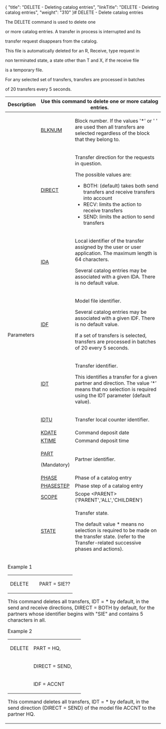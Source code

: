 {
    "title": "DELETE - Deleting catalog entries",
    "linkTitle": "DELETE - Deleting catalog entries",
    "weight": "310"
}# <span id="kanchor3"></span><span id="Title"></span>DELETE - Delete catalog entries

The DELETE command is used to <span id="delete_command"></span>delete one
or more catalog entries. A transfer in process is interrupted and its
transfer request disappears from the catalog.

This file is automatically deleted for an R, Receive, type request in
non terminated state, a state other than T and X, if the receive file
is a temporary file.

For any selected set of transfers, transfers are processed in batches
of 20 transfers every 5 seconds.

<table cellspacing="0">
   <col/>
   <col/>
   <col/>
   <thead>
      <tr>
         <th>Description</th>
<th colspan="2">Use this command to delete one or more catalog entries.</th>
      </tr>
   </thead>
   <tbody>
      <tr>
         <td colspan="1" rowspan="13">
            <p>Parameters</p>
         </td>
         <td>
            <p><a href="../../../c_intro_userinterfaces/command_summary/parameter_intro/blknum">BLKNUM</a> </p>
         </td>
         <td>
            <p>Block number. If the values '*' or ' ' are used then all 
 transfers are selected regardless of the block that they belong to.</p>
         </td>
      </tr>
      <tr>
         <td colspan="1" rowspan="1">
            <p><a href="../../../c_intro_userinterfaces/command_summary/parameter_intro/direct">DIRECT</a> </p>
         </td>
         <td colspan="1" rowspan="1">
            <p>Transfer direction for the requests in question.</p>
            <p>The possible values are:</p>
            <ul>
               <li>BOTH: 
 (default) takes both send transfers and receive transfers into account               </li>
               <li>RECV: 
 limits the action to receive transfers               </li>
               <li>SEND: 
 limits the action to send transfers               </li>
            </ul>
         </td>
      </tr>
      <tr>
         <td colspan="1" rowspan="1">
            <p><a href="../../../c_intro_userinterfaces/command_summary/parameter_intro/ida">IDA</a> </p>
         </td>
         <td colspan="1" rowspan="1">
            <p>Local identifier of the transfer assigned by the user or 
 user application. The maximum length is 64 characters.</p>
            <p>Several catalog entries may be associated with a given 
 IDA. There is no default value.</p>
         </td>
      </tr>
      <tr>
         <td colspan="1" rowspan="1">
            <p><a href="../../../c_intro_userinterfaces/command_summary/parameter_intro/idf">IDF</a> </p>
         </td>
         <td colspan="1" rowspan="1">
            <p>Model file identifier.</p>
            <p>Several catalog entries may be associated with a given 
 IDF. There is no default value.</p>
            <p>If a set of transfers is selected, transfers are processed 
 in batches of 20 every 5 seconds.</p>
         </td>
      </tr>
      <tr>
         <td colspan="1" rowspan="1">
            <p><a href="../../../c_intro_userinterfaces/command_summary/parameter_intro/idu">IDT</a> </p>
         </td>
         <td colspan="1" rowspan="1">
            <p>Transfer identifier.</p>
            <p>This identifies a transfer for a given partner and direction. 
 The value ‘*’ means that no selection is required using the IDT 
 parameter (default value).</p>
         </td>
      </tr>
      <tr>
         <td colspan="1" rowspan="1">
            <p><a href="../../../c_intro_userinterfaces/command_summary/parameter_intro/idtu">IDTU</a> </p>
         </td>
         <td colspan="1" rowspan="1">
            <p>Transfer local counter identifier. </p>
         </td>
      </tr>
      <tr>
         <td><a href="kdate.htm">KDATE</a>
         </td>
         <td>Command deposit date         </td>
      </tr>
      <tr>
         <td><a href="ktime.htm">KTIME</a>
         </td>
         <td>Command deposit time         </td>
      </tr>
      <tr>
         <td colspan="1" rowspan="1">
            <p><a href="../../../c_intro_userinterfaces/command_summary/parameter_intro/part">PART</a>
</p>
            <p>(Mandatory)</p>
         </td>
         <td colspan="1" rowspan="1">
            <p>Partner identifier.</p>
         </td>
      </tr>
      <tr>
         <td><a href="phase.htm">PHASE</a>
         </td>
         <td>Phase of a catalog entry         </td>
      </tr>
      <tr>
         <td><a href="phasestep.htm">PHASESTEP</a>
         </td>
         <td>Phase step of a catalog entry         </td>
      </tr>
      <tr>
         <td><a href="../../../c_intro_userinterfaces/command_summary/parameter_intro/scope">SCOPE</a>
         </td>
         <td> Scope &lt;PARENT&gt;  ('PARENT','ALL','CHILDREN')         </td>
      </tr>
      <tr>
         <td colspan="1" rowspan="1">
            <p><a href="../../../c_intro_userinterfaces/command_summary/parameter_intro/state">STATE</a> </p>
         </td>
         <td colspan="1" rowspan="1">
            <p>Transfer state.</p>
            <p>The default value * means no selection is required 
 to be made on the transfer state. (refer 
 to the Transfer-related successive phases and actions).</p>
         </td>
      </tr>
      <tr>
         <td colspan="3" rowspan="1">
            <p>Example 1</p>
<div>
            <p><table cellspacing="0">
   <col/>
      <tr>
         <td colspan="1" rowspan="1">
            <p>DELETE        PART = SIE??</p>
         </td>
      </tr>
</table></p>
</div>
            <p>This command deletes all transfers, IDT = * by default, in the send 
 and receive directions, DIRECT = BOTH by default, for the partners whose 
 identifier begins with "SIE" and contains 5 characters in all.</p>
            <p>Example 2</p>
<div>
            <p><table cellspacing="0">
   <col/>
   <col/>
   <col/>
      <tr>
         <td>
            <p>DELETE</p>
         </td>
         <td>
            <p>PART = HQ,</p>
         </td>
         <td>
            <p> </p>
         </td>
      </tr>
      <tr>
         <td>
            <p> </p>
         </td>
         <td>
            <p>DIRECT = SEND,</p>
         </td>
         <td>
            <p> </p>
         </td>
      </tr>
      <tr>
         <td>
            <p> </p>
         </td>
         <td>
            <p>IDF = ACCNT</p>
         </td>
         <td>
            <p> </p>
         </td>
      </tr>
</table></p>
</div>
            <p>This command deletes all transfers, IDT = * by default, in the send 
 direction (DIRECT = SEND) of the model file ACCNT to the partner HQ.</p>
         </td>
      </tr>
   </tbody>
</table>
